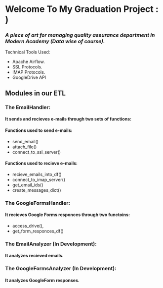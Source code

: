 # Welcome To My Graduation Project : )

### *A piece of art for managing quality assurance department in Modern Academy (Data wise of course).*

Technical Tools Used:

- Apache Airflow.
- SSL Protocols.
- IMAP Protocols.
- GoogleDrive API

## Modules in our ETL

### The EmailHandler:  
#### It sends and recieves e-mails through two sets of functions:

#### Functions used to send e-mails:
- send_email()
- attach_file()
- connect_to_ssl_server()

#### Functions used to recieve e-mails:
- recieve_emails_into_df()
- connect_to_imap_server()
- get_email_ids()
- create_messages_dict()

### The GoogleFormsHandler:  
#### It recieves Google Forms responces through two functoins:
- access_drive(),
- get_form_responces_df()

### The EmailAnalyzer (In Development):  
#### It analyzes recieved emails.

### The GoogleFormsAnalyzer (In Development):  
#### It analyzes GoogleForm responses.
